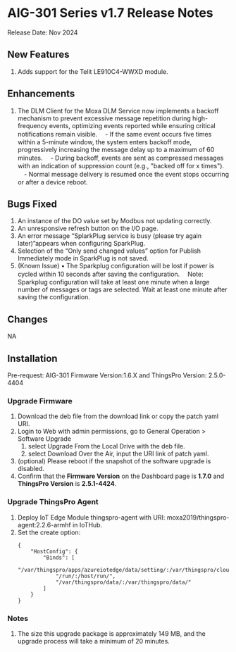 # AIG-301 Series v1.7 Release Notes

Release Date: Nov 2024

## New Features

1. Adds support for the Telit LE910C4-WWXD module.

## Enhancements

1. The DLM Client for the Moxa DLM Service now implements a backoff mechanism to prevent excessive message repetition during high-frequency events, optimizing events reported while ensuring critical notifications remain visible.
　- If the same event occurs five times within a 5-minute window, the system enters backoff mode, progressively increasing the message delay up to a maximum of 60 minutes.
　- During backoff, events are sent as compressed messages with an indication of suppression count (e.g., "backed off for x times").
　- Normal message delivery is resumed once the event stops occurring or after a device reboot.

## Bugs Fixed

1. An instance of the DO value set by Modbus not updating correctly.
2. An unresponsive refresh button on the I/O page.
3. An error message “SplarkPlug service is busy (please try again later)”appears when configuring SparkPlug.
4. Selection of the “Only send changed values” option for Publish Immediately mode in SparkPlug is not saved.
5. (Known Issue) • The Sparkplug configuration will be lost if power is cycled within 10 seconds after saving the configuration.
 　Note: Sparkplug configuration will take at least one minute when a large number of messages or tags are selected. Wait at least one minute after saving the configuration.

## Changes

NA

## Installation

Pre-request: AIG-301 Firmware Version:1.6.X and ThingsPro Version: 2.5.0-4404

### Upgrade Firmware

1. Download the deb file from the download link or copy the patch yaml URI.
2. Login to Web with admin permissions, go to General Operation > Software Upgrade
   1. select Upgrade From the Local Drive with the deb file.
   2. select Download Over the Air, input the URI link of patch yaml.
3. (optional) Please reboot if the snapshot of the software upgrade is disabled.
4. Confirm that the **Firmware Version** on the Dashboard page is **1.7.0** and **ThingsPro Version** is **2.5.1-4424**.

### Upgrade ThingsPro Agent

1. Deploy IoT Edge Module thingspro-agent with URI: moxa2019/thingspro-agent:2.2.6-armhf in IoTHub.
2. Set the create option:
    ```
    {
        "HostConfig": {
            "Binds": [
                "/var/thingspro/apps/azureiotedge/data/setting/:/var/thingspro/cloud/setting/",
                "/run/:/host/run/",
                "/var/thingspro/data/:/var/thingspro/data/"
            ]
        }
    }
    ```

### Notes

1. The size this upgrade package is approximately 149 MB, and the upgrade process will take a minimum of 20 minutes.
